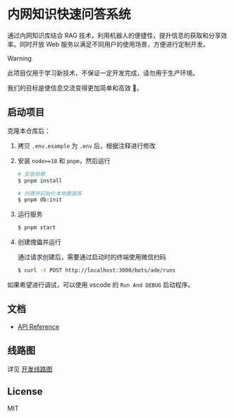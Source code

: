 # 内网知识快速问答系统

通过内网知识库结合 RAG 技术，利用机器人的便捷性，提升信息的获取和分享效率。同时开放 Web 服务以满足不同用户的使用场景，方便进行定制开发。

> [!WARNING]
> 此项目仅用于学习新技术，不保证一定开发完成，请勿用于生产环境。

我们的目标是使信息交流变得更加简单和高效 🙈。

## 启动项目

克隆本仓库后：

1. 拷贝 `.env.example` 为 `.env` 后，根据注释进行修改
2. 安装 `node>=18` 和 `pnpm`，然后运行

   ```sh
   # 安装依赖
   $ pnpm install

   # 创建并初始化本地数据库
   $ pnpm db:init
   ```

3. 运行服务

   ```sh
   $ pnpm start
   ```

4. 创建傀儡并运行

   通过请求创建后，需要通过启动时的终端使用微信扫码

   ```sh
   $ curl -X POST http://localhost:3000/bots/ade/runs
   ```

如果希望进行调试，可以使用 vscode 的 `Run And DEBUG` 启动程序。

## 文档

- [API Reference](./doc/zh-cn/api-reference.md)

## 线路图

详见 [开发线路图](https://github.com/zhengxs2018/knowledge-qa-system/issues/1)

## License

MIT
